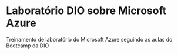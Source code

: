 <h1>Laboratório DIO sobre Microsoft Azure</h1>

Treinamento de laboratório do Microsoft Azure seguindo as aulas do Bootcamp da DIO 
